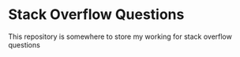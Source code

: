 # Stack Overflow Questions

This repository is somewhere to store my working for stack overflow questions

